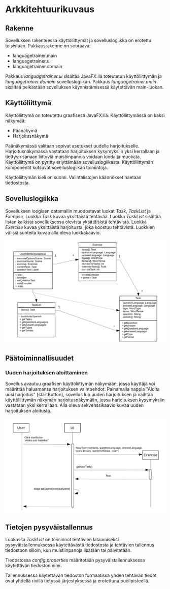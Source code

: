 # Arkkitehtuurikuvaus

## Rakenne

Sovelluksen rakenteessa käyttöliittymät ja sovelluslogiikka on erotettu toisistaan. Pakkausrakenne on seuraava:
* languagetrainer.main
* languagetrainer.ui
* languagetrainer.domain

Pakkaus *languagetrainer.ui* sisältää JavaFX:llä toteutetun käyttöliittymän ja *languagetrainer.domain* sovelluslogiikan. Pakkaus *languagetrainer.main* sisältää pelkästään sovelluksen käynnistämisessä käytettävän main-luokan.

## Käyttöliittymä

Käyttöliittymä on toteutettu graafisesti JavaFX:llä. Käyttöliittymässä on kaksi näkymää:
* Päänäkymä
* Harjoitusnäkymä

Päänäkymässä valitaan sopivat asetukset uudelle harjoitukselle. Harjoitusnäkymässä vastataan harjoituksen kysymyksiin yksi kerrallaan ja tiettyyn sanaan liittyviä muistiinpanoja voidaan luoda ja muokata. Käyttöliittymä on pyritty eriyttämään sovelluslogiikasta. Käyttöliittymän komponentit kutsuvat sovelluslogiikan toimintoja.

Käyttöliittymän kieli on suomi. Valintalistojen käännökset haetaan tiedostosta.

## Sovelluslogiikka

Sovelluksen loogisen datamallin muodostavat luokat *Task*, *TaskList* ja *Exercise*. Luokka *Task* kuvaa yksittäistä tehtävää. Luokka *TaskList* sisältää listan kaikista sovelluksessa olevista yksittäisistä tehtävistä. Luokka *Exercise* kuvaa yksittäistä harjoitusta, joka koostuu tehtävistä. Luokkien välisiä suhteita kuvaa alla oleva luokkakaavio.

![Luokkakaavio](luokkakaavio.png)

## Päätoiminnallisuudet

### Uuden harjoituksen aloittaminen

Sovellus avautuu graafisen käyttöliittymän näkymään, jossa käyttäjä voi määrittää haluamansa harjoituksen vaihtoehdot. Painamalla nappia "Aloita uusi harjoitus" (startButton), sovellus luo uuden harjoituksen ja vaihtaa käyttöliittymän näkymän harjoitusnäkymään, jossa harjoituksen kysymyksiin vastataan yksi kerrallaan. Alla oleva sekvenssikaavio kuvaa uuden harjoituksen aloitusta.

![Sekvenssikaavio](sekvenssikaavio.png)

## Tietojen pysyväistallennus

Luokassa *TaskList* on toiminnot tehtävien lataamiseksi pysyväistallennuksessa käytettävästä tiedostosta ja tehtävien tallennus tiedostoon silloin, kun muistiinpanoja lisätään tai päivitetään.

Tiedostossa *config.properties* määritetään pysyväistallennuksessa käytettävän tiedoston nimi.

Tallennuksessa käytettävän tiedoston formaatissa yhden tehtävän tiedot ovat yhdellä rivillä tietyssä järjestyksessä ja erotettuna puolipisteellä.
